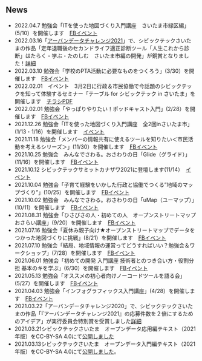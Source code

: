 ## News
- 2022.04.7 勉強会「ITを使った地図づくり入門講座　さいたま市緑区編」(5/10）を開催します　[FBイベント](https://www.facebook.com/events/969654633750215/)
- 2022.03.16「[アーバンデータチャレンジ2021](https://urbandata-challenge.jp/)」で、シビックテックさいたまの作品「定年退職後のセカンドライフ適正診断ツール「人生これから診断」はたらく・学ぶ・たのしむ　さいたま市編の開発」が銅賞となりました！[詳細](https://urbandata-challenge.jp/news/udc2021prize)
- 2022.03.10 勉強会「学校のPTA活動に必要なものをつくろう」(3/30）を開催します　[FBイベント](https://www.facebook.com/events/1072091526691251/)
- 2022.02.01　イベント　3月2日に行政＆市民協働で今話題のシビックテックを知って体験するセミナー「テーブル for シビックテック in さいたま」を開催します　[チラシPDF](dlfiles/20220302-table-for-civictech.pdf)
- 2022.02.01 勉強会「やっぱりやりたい！ポッドキャスト入門」(2/28）を開催します　[FBイベント](https://www.facebook.com/events/967979757426624/)
- 2021.12.26 勉強会「ITを使った地図づくり入門講座　全2回inさいたま市」(1/13・1/16）を開催します　[イベント](dlfiles/facebookmachiaruki20220116.pdf)
- 2021.11.18 勉強会「メンバーの情報共有に使えるツールを知りたい＜市民活動を考えるシリーズ＞」(11/30）を開催します　[FBイベント](https://www.facebook.com/events/386197209855639)
- 2021.10.25 勉強会　みんなでさわる。おさわりの日「Glide（グライド）」(11/16）を開催します　[FBイベント](https://www.facebook.com/events/600516421365027)
- 2021.10.12 シビックテックサミットカナザワ2021に登壇します(11/14）　[イベント](https://civictechsummit.jp/)
- 2021.10.04 勉強会「子育て経験をいかした行政と協働でつくる”地域のマップづくり”」(10/25）を開催します　[FBイベント](https://www.facebook.com/events/1549691885362083/)
- 2021.10.02 勉強会　みんなでさわる。おさわりの日「uMap（ユーマップ）」(10/11）を開催します　[FBイベント](https://www.facebook.com/events/612239026824012/)
- 2021.08.31 勉強会「ひさびさの人・初めての人　オープンストリートマップおさらい講座」(9/20）を開催します　[FBイベント](https://www.facebook.com/events/4202754799838435/)
- 2021.07.16 勉強会「夏休み親子向け★オープンストリートマップでデータをつかった地図づくりに挑戦」(8/21）を開催します　[FBイベント](https://www.facebook.com/events/357591455709810)
- 2021.07.10 勉強会「結局、地域情報の運営ってどうすればいい？勉強会＆ワークショップ」(7/28）を開催します　[FBイベント](https://www.facebook.com/events/356784956063447)
- 2021.06.01 勉強会「初めての開発 入門講座 技術者とのつき合い方・役割分担 基本のキを学ぶ」(6/30）を開催します　[FBイベント]("https://www.facebook.com/events/944882899680317)
- 2021.05.13 勉強会「オススメの初心者向けノーコードツールを語る会」(5/27）を開催します　[FBイベント](https://www.facebook.com/events/1691827927671556/")
- 2021.04.03 勉強会「インフォグラフィックス入門講座」(4/28）を開催します　[FBイベント](https://www.facebook.com/events/4281597055185891)
- 2021.03.22「アーバンデータチャレンジ2020」で、シビックテックさいたまの作品「『アーバンデータチャレンジ2021』の応募件数を２倍にするためのアイデア」が実行委員会特別賞を受賞しました[詳細](https://urbandata-challenge.jp/news/udc2020prize)
- 2021.03.21シビックテックさいたま　オープンデータ応用編テキスト（2021年版）をCC-BY-SA 4.0にて[公開しました](https://speakerdeck.com/sizka9/sibitukutetukusaitama-opundetaying-yong-bian-tekisuto-2021nian-ban)
- 2021.03.13シビックテックさいたま　オープンデータ入門編テキスト（2021年版）をCC-BY-SA 4.0にて[公開しました](https://speakerdeck.com/sizka9/sibitukutetukusaitama-opundetaru-men-bian-tekisuto-2021nian-ban)。
